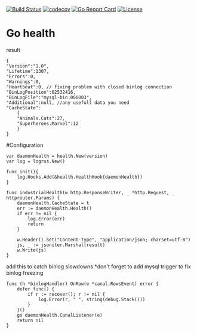 [![Build Status](https://travis-ci.org/adtechpotok/go-health.svg?branch=master)](https://travis-ci.org/adtechpotok/go-health)
[![codecov](https://codecov.io/gh/adtechpotok/go-health/branch/master/graph/badge.svg)](https://codecov.io/gh/adtechpotok/go-health)
[![Go Report Card](https://goreportcard.com/badge/github.com/adtechpotok/go-health)](https://goreportcard.com/report/github.com/adtechpotok/go-health)
[![License](http://img.shields.io/badge/license-mit-blue.svg?style=flat-square)](https://raw.githubusercontent.com/adtechpotok/go-health/master/LICENSE)

# Go health
result
```$xslt
{
"Version":"1.0",
"Lifetime":1307, 
"Errors":0,
"Warnings":0,
"Heartbeat":0, // fixing problem with closed binlog connection
"BinLogPosition":62532416,
"BinLogFile":"mysql-bin.000003",
"Additional":null, //any usefull data you need
"CacheState":
    {
    "Animals.Cats":27,
    "Superheroes.Marvel":12
    }
}
```

#Configuration
```$xslt
var daemonHealth = health.New(version)
var log = logrus.New() 

func init(){
	log.Hooks.Add(&health.HealthHook{daemonHealth})
}

func industrialHealth(w http.ResponseWriter, _ *http.Request, _ httprouter.Params) {
	daemonHealth.CacheState = t
	err := daemonHealth.Health()
	if err != nil {
		log.Error(err)
		return
	}

    w.Header().Set("Content-Type", "application/json; charset=utf-8")
    js, _ := jsoniter.Marshal(result)
    w.Write(js)
}

```

add this to catch binlog slowdowns *don't forget to add mysql trigger to fix binlog freezing
```$xslt
func (h *binlogHandler) OnRow(e *canal.RowsEvent) error {
	defer func() {
		if r := recover(); r != nil {
			log.Error(r, " ", string(debug.Stack()))
		}
	}()
	go daemonHealth.CanalListener(e)
	return nil
}
```